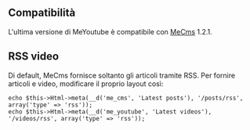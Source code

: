 ## Compatibilità
L'ultima versione di MeYoutube è compatibile con [MeCms](http://github.com/mirko-pagliai/MeCms) 1.2.1.

## RSS video
Di default, MeCms fornisce soltanto gli articoli tramite RSS. Per fornire articoli e video, modificare il proprio layout così:

	echo $this->Html->meta(__d('me_cms', 'Latest posts'), '/posts/rss', array('type' => 'rss'));
	echo $this->Html->meta(__d('me_youtube', 'Latest videos'), '/videos/rss', array('type' => 'rss'));